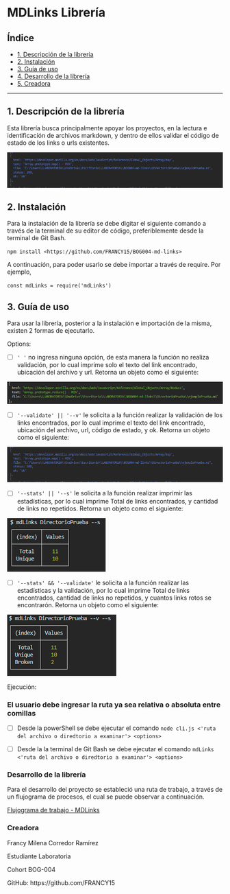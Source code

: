 # **MDLinks Librería**

## **Índice**

* [1. Descripción de la libreria](#1-descripción-de-la-librería)
* [2. Instalación](#2-instalación)
* [3. Guía de uso](#3-guía-de-uso)
* [4. Desarrollo de la librería](#4-desarrollo-de-la-librería)
* [5. Creadora](#5-creadora)

***

## 1. **Descripción de la librería**

Esta librería busca principalmente apoyar los proyectos, en la lectura e identificación de archivos markdown, y dentro de ellos validar el código de estado de los links o urls existentes.


![ObjetoUrlValidada](https://github.com/FRANCY15/BOG004-md-links/blob/mdLinks/img/objetoUrlValidada.PNG)

## 2. **Instalación**

Para la instalación de la librería se debe digitar el siguiente comando a través de la terminal de su editor de código, preferiblemente desde la terminal de Git Bash.

`npm install <https://github.com/FRANCY15/BOG004-md-links>`

A continuación, para poder usarlo se debe importar a través de require. Por ejemplo,

`const mdLinks = require('mdLinks')`
 
## 3. **Guía de uso**

<p> Para usar la librería, posterior a la instalación e importación de la misma, existen 2 formas de ejecutarlo.

<p> Options:

- [ ] `' '` no ingresa ninguna opción, de esta manera la función no realiza validación, por lo cual imprime solo el texto del link encontrado, ubicación del archivo y url. Retorna un objeto como el siguiente: 

![ObjetoSinOptions](https://github.com/FRANCY15/BOG004-md-links/blob/mdLinks/img/objetoSinValidacion.PNG)

- [ ] `'--validate' || '--v'` le solicita a la función realizar la validación de los links encontrados, por lo cual imprime el texto del link encontrado, ubicación del archivo, url, código de estado, y ok. Retorna un objeto como el siguiente:

![ObjetoConValidate](https://github.com/FRANCY15/BOG004-md-links/blob/mdLinks/img/objetoUrlValidada.PNG)

- [ ] `'--stats' || '--s'` le solicita a la función realizar imprimir las estadísticas, por lo cual imprime Total de links encontrados, y cantidad de links no repetidos. Retorna un objeto como el siguiente:

![ObjetoConStats](https://github.com/FRANCY15/BOG004-md-links/blob/mdLinks/img/objetoStats.PNG)

- [ ] `'--stats' && '--validate'` le solicita a la función realizar las estadísticas y la validación, por lo cual imprime Total de links encontrados, cantidad de links no repetidos, y cuantos links rotos se encontrarón. Retorna un objeto como el siguiente:

![ObjetoConStats&Validate](https://github.com/FRANCY15/BOG004-md-links/blob/mdLinks/img/objetoStatsValidate.PNG)

<p> Ejecución:

### **El usuario debe ingresar la ruta ya sea relativa o absoluta entre comillas**

- [ ] Desde la powerShell se debe ejecutar el comando `node cli.js <'ruta del archivo o diredtorio a examinar'> <options>`

- [ ] Desde la la terminal de Git Bash se debe ejecutar el comando `mdLinks <'ruta del archivo o diredtorio a examinar'> <options>`

### **Desarrollo de la librería**

<p> Para el desarrollo del proyecto se estableció una ruta de trabajo, a través de un flujograma de procesos, el cual se puede observar a continuación.

[Flujograma de trabajo - MDLinks](https://lucid.app/lucidchart/59d4dea8-a682-469e-98ea-2185e979fc24/edit?invitationId=inv_f0ed0629-4644-4208-bdb8-51b670f1b30a)

### **Creadora**

<p> Francy Milena Corredor Ramírez
<p> Estudiante Laboratoria
<p> Cohort BOG-004
<P> GitHub: https://github.com/FRANCY15
